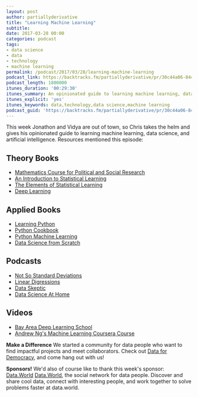 ```yaml
---
layout: post
author: partiallyderivative
title: "Learning Machine Learning"
subtitle:
date: 2017-03-28 00:00
categories: podcast
tags:
- data science
- data
- technology
- machine learning
permalink: /podcast/2017/03/28/learning-machine-learning
podcast_link: https://backtracks.fm/partiallyderivative/pr/30c44a06-844d-11e7-86c7-0e84392478bc/partially_derivative_learning_machine_learning.mp3?s=1
podcast_length: 1800000
itunes_duration: '00:29:30'
itunes_summary: An opinionated guide to learning machine learning, data science, and artificial intelligence.
itunes_explicit: 'yes'
itunes_keywords: data,technology,data science,machine learning
podcast_guid: 'https://backtracks.fm/partiallyderivative/pr/30c44a06-844d-11e7-86c7-0e84392478bc/partially_derivative_learning_machine_learning.mp3?s=1'
---
```


This week Jonathon and Vidya are out of town, so Chris takes the helm and gives his opinionated guide to learning machine learning, data science, and artificial intelligence. Resources mentioned this episode:

## Theory Books
- [Mathematics Course for Political and Social Research](http://amzn.to/2oayXDm)
- [An Introduction to Statistical Learning](http://amzn.to/2naqf6h)
- [The Elements of Statistical Learning](http://amzn.to/2nFHJf3)
- [Deep Learning](http://amzn.to/2naq3UZ)

## Applied Books
- [Learning Python](http://amzn.to/2nou1L2)
- [Python Cookbook](http://amzn.to/2nam0I4)
- [Python Machine Learning](http://amzn.to/2nb1bgC)
- [Data Science from Scratch](http://amzn.to/2nb3pfH)

## Podcasts
- [Not So Standard Deviations](https://soundcloud.com/nssd-podcast)
- [Linear Digressions](http://lineardigressions.com/)
- [Data Skeptic](https://dataskeptic.com/)
- [Data Science At Home](http://worldofpiggy.com/podcast/)

## Videos
- [Bay Area Deep Learning School](https://www.youtube.com/watch?v=eyovmAtoUx0)
- [Andrew Ng's Machine Learning Coursera Course](https://www.coursera.org/learn/machine-learning)

<div id="backtracks-player" data-bt-embed="https://player.backtracks.fm/partiallyderivative/partially-derivative/m/learning-machine-learning" data-bt-show-comments="false" data-bt-theme="light" data-bt-show-art-cover="true"></div><script>(function(p,l,a,y,e,r,s){if(p[y]) return;if(p[e]) return p[e]();s=l.createElement(a);l.head.appendChild((s.async=p[y]=true,s.src=r,s))}(window,document,"script","__btL","__btR","https://player.backtracks.fm/embedder.js"))</script>

**Make a Difference**
We started a community for data people who want to find impactful projects and meet collaborators. Check out [Data for Democracy](https://medium.com/data-for-democracy), and come hang out with us!

**Sponsors!** We'd also of course like to thank this week's sponsor: [Data.World](http://data.world/) [Data.World](https://data.world/), the social network for data people. Discover and share cool data, connect with interesting people, and work together to solve problems faster at data.world.
